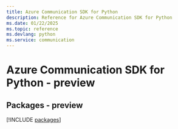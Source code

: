 ```yaml
---
title: Azure Communication SDK for Python
description: Reference for Azure Communication SDK for Python
ms.date: 01/22/2025
ms.topic: reference
ms.devlang: python
ms.service: communication
---
```

# Azure Communication SDK for Python - preview
## Packages - preview
[!INCLUDE [packages](communication-index.md)]